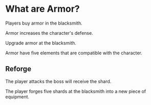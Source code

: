 # What are Armor?

Players buy armor in the blacksmith.

Armor increases the character's defense.

Upgrade armor at the blacksmith.

Armor have five elements that are compatible with the character.

## Reforge

The player attacks the boss will receive the shard.

The player forges five shards at the blacksmith into a new piece of equipment.